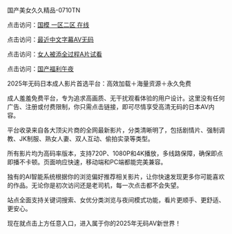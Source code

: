 国产美女久久精品-0710TN

点击访问：<a href="https://https://vassv.pages.dev/">国模 一区二区 在线</a>

点击访问：<a href="https://bered.pages.dev/">最近中文字幕AV无码</a>

点击访问：<a href="https://rtj-3zo.pages.dev/">女人被添全过程A片试看</a>

点击访问：<a href="https://vassv.pages.dev/">国产福利午夜</a>

2025年无码日本成人影片首选平台：高效加载＋海量资源＋永久免费

成人羞羞免费平台，专为追求高画质、无干扰观看体验的用户设计。这里没有任何广告、注册或付费限制，你只需点击链接，即可尽情享受高清无码的日本AV内容。

平台收录来自各大顶尖片商的全网最新影片，分类清晰明了，包括剧情片、强制调教、JK制服、熟女人妻、双人互动、偷拍实录等类型。

所有影片均为高码率版本，支持720P、1080P和4K播放，多线路保障，确保即点即播不卡顿。页面响应快速，移动端和PC端都能完美兼容。

独有的AI智能系统根据你的浏览偏好推荐相关影片，让你快速发现更多你可能喜欢的作品。无论你是初次访问还是老司机，每一次点击都不会失望。

站点全面支持关键词搜索、女优分类浏览与夜间模式功能，看片更顺手、更舒适、更安心。

现在就点击上方任意入口，进入属于你的2025年无码AV新世界！

<span style="display:none;">[Canonical link]  (  ）</span>
